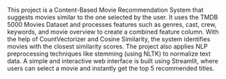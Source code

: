 This project is a Content-Based Movie Recommendation System that suggests movies similar to the one selected by the user. It uses the TMDB 5000 Movies Dataset and processes features such as genres, cast, crew, keywords, and movie overview to create a combined feature column. With the help of CountVectorizer and Cosine Similarity, the system identifies movies with the closest similarity scores. The project also applies NLP preprocessing techniques like stemming (using NLTK) to normalize text data. A simple and interactive web interface is built using Streamlit, where users can select a movie and instantly get the top 5 recommended titles.
